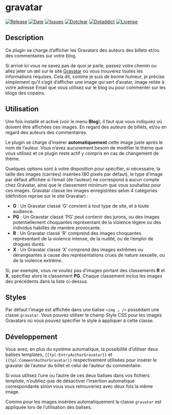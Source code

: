 # gravatar

[![Release](https://img.shields.io/github/v/release/franck-paul/gravatar)](https://github.com/franck-paul/gravatar/releases)
[![Date](https://img.shields.io/github/release-date/franck-paul/gravatar)](https://github.com/franck-paul/gravatar/releases)
[![Issues](https://img.shields.io/github/issues/franck-paul/gravatar)](https://github.com/franck-paul/gravatar/issues)
[![Dotclear](https://img.shields.io/badge/dotclear-v2.24-blue.svg)](https://fr.dotclear.org/download)
[![Dotaddict](https://img.shields.io/badge/dotaddict-official-green.svg)](https://plugins.dotaddict.org/dc2/details/gravatar)
[![License](https://img.shields.io/github/license/franck-paul/gravatar)](https://github.com/franck-paul/gravatar/blob/master/LICENSE)

## Description

Ce plugin se charge d’afficher les Gravatars des auteurs des billets et/ou des commentaires sur votre blog.

Si arrivé ici vous ne savez pas de quoi je parle, passez votre chemin ou allez jeter un œil sur le site [Gravatar](http://fr.gravatar.com/) où vous trouverez toutes les informations requises. Cela dit, comme je suis de bonne humeur, je précise simplement qu’il s’agit d’afficher une image qui sert d’avatar, image reliée à votre adresse Email que vous utilisez sur le blog ou pour commenter sur les blogs des copains.

## Utilisation

Une fois installé et activé (voir le menu **Blog**), il faut que vous indiquiez où doivent être affichées ces images. En regard des auteurs de billets, et/ou en regard des auteurs des commentaires.

Le plugin se charge d’insérer **automatiquement** cette image juste après le nom de l’auteur. Vous n’avez aucunement besoin de modifier le thème que vous utilisez et ce plugin reste actif y compris en cas de changement de thème.

Quelques options sont à votre disposition pour spécifier, si nécessaire, la taille des images (carrées) insérées (80 pixels par défaut), le type d’image par défaut affichée si l’email (de l’auteur) ne correspond à aucun compte chez Gravatar, ainsi que le classement minimum que vous souhaitez pour ces images. Gravatar classe les images enregistrées selon 4 catégories (définition reprise sur le site Gravatar) :

* **G** : Un Gravatar classé ‘G’ convient à tout type de site, et à toute audience.
* **PG** : Un Gravatar classé ‘PG’ peut contenir des jurons, ou des images potentiellement choquantes représentant de la violence légère ou des individus habillés de manière provocante.
* **R** : Un Gravatar classé ‘R’ comprend des images choquantes représentant de la violence intense, de la nudité, ou de l’emploi de drogues dures.
* **X** : Un Gravatar classé ‘X’ comprend des images extrêmes ou dérangeantes à cause des représentations crues de nature sexuelle, ou de la violence extrême.

Si, par exemple, vous ne voulez pas d’images portant des classements **R** et **X**, spécifiez alors le classement **PG**. Chaque classement inclus les images des précédents dans la liste ci-dessus.

## Styles

Par défaut l’image est affichée dans une balise `<img … />` possédant une classe `gravatar`. Vous pouvez utiliser le champ Style CSS pour les images Gravatars où vous pouvez spécifier le style à appliquer à cette classe.

## Développement

Vous avez, en plus du système automatique, la possibilité d’utiliser deux balises templates, `{{tpl:EntryAuthorGravatar}}` et `{{tpl:CommentAuthorGravatar}}` respectivement utilisées pour insérer le gravatar de l’auteur du billet et celui de l’auteur du commentaire.

Si vous utilisez l’une ou l’autre de ces deux balises dans vos fichiers *template*, n’oubliez-pas de désactiver l’insertion automatique correspondante sinon vous vous retrouveriez avec deux fois la même image.

Comme pour les images insérées automatiquement la classe `gravatar` est appliquée lors de l’utilisation des balises.
